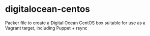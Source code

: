 digitalocean-centos
===================

Packer file to create a Digital Ocean CentOS box suitable for use as a Vagrant target, including Puppet + rsync
